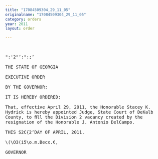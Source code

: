 ```yaml
---
title: "17084509304_29_11_05"
originalname: "17084509304_29_11_05"
category: orders
year: 2011
layout: order

---
```

<pre>
 

":'2"‘:":;‘ 

THE STATE OF GEORGIA

EXECUTIVE ORDER

BY THE GOVERNOR:

IT IS HEREBY ORDERED:

That, effective April 29, 2011, the Honorable Stacey K.
Hydrick is hereby appointed Judge, State Court of DeKalb
County, to ﬁll the Division 2 vacancy created by the
resignation of the Honorable J. Antonio DelCampo.

THIS S2C{2‘DAY OF APRIL, 2011.

\(\O3(i5\o.m.Becx.€,

GOVERNOR

</pre>
